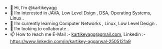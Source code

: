 - 👋 Hi, I’m @kartikeyagg
- 👀 I’m interested in JAVA, Low Level Dsign , DSA, Operating Systems, Linux .  
- 🌱 I’m currently learning Computer Networks , Linux, Low Level Design . 
- 💞️ I’m looking to collaborate .
- 📫 How to reach me E-Mail :- kartikeyagg@gmail.com, Linkedin :-https://www.linkedin.com/in/kartikey-aggarwal-2505121a9

<!---
kartikeyagg/kartikeyagg is a ✨ special ✨ repository because its `README.md` (this file) appears on your GitHub profile.
You can click the Preview link to take a look at your changes.
--->
